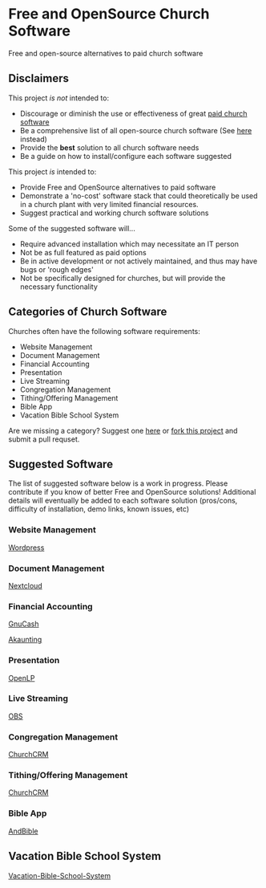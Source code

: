 
# Free and OpenSource Church Software

Free and open-source alternatives to paid church software

## Disclaimers

This project *is not* intended to:

- Discourage or diminish the use or effectiveness of great [paid church software](https://churchm.ag/church-management-software/)
- Be a comprehensive list of all open-source church software (See [here](https://github.com/mattrob33/christian-projects) instead)
- Provide the __best__ solution to all church software needs
- Be a guide on how to install/configure each software suggested

This project *is* intended to:

- Provide Free and OpenSource alternatives to paid software
- Demonstrate a 'no-cost' software stack that could theoretically be used in a church plant with very limited financial resources.
- Suggest practical and working church software solutions

Some of the suggested software will...

- Require advanced installation which may necessitate an IT person
- Not be as full featured as paid options
- Be in active development or not actively maintained, and thus may have bugs or 'rough edges'
- Not be specifically designed for churches, but will provide the necessary functionality

## Categories of Church Software

Churches often have the following software requirements:

- Website Management
- Document Management
- Financial Accounting
- Presentation
- Live Streaming
- Congregation Management
- Tithing/Offering Management
- Bible App
- Vacation Bible School System

Are we missing a category? Suggest one [here](https://github.com/meichthys/opensource_church_software/issues/new?title=Category%20Suggestion:%20<your_category_suggestion_here>&body=Please%20explain%20why%20this%20category%20is%20useful...) or [fork this project](https://github.com/meichthys/opensource_church_software/fork) and submit a pull requset.

## Suggested Software

The list of suggested software below is a work in progress. Please contribute if you know of better Free and OpenSource solutions!
Additional details will eventually be added to each software solution (pros/cons, difficulty of installation, demo links, known issues, etc)

### Website Management

[Wordpress](https://wordpress.org/)

### Document Management

[Nextcloud](https://nextcloud.com/)

### Financial Accounting

[GnuCash](https://gnucash.org/)

[Akaunting](https://akaunting.com/)

### Presentation

[OpenLP](https://openlp.org/)

### Live Streaming

[OBS](https://obsproject.com/)

### Congregation Management

[ChurchCRM](https://churchcrm.io/)

### Tithing/Offering Management

[ChurchCRM](https://churchcrm.io/)

### Bible App

[AndBible](https://andbible.github.io/)

## Vacation Bible School System

[Vacation-Bible-School-System](https://github.com/prabhu-qea/Vacation-Bible-School-System)